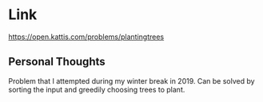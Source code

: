 # Link

https://open.kattis.com/problems/plantingtrees

## Personal Thoughts

Problem that I attempted during my winter break in 2019. Can be solved by sorting the input and greedily choosing trees to plant.

